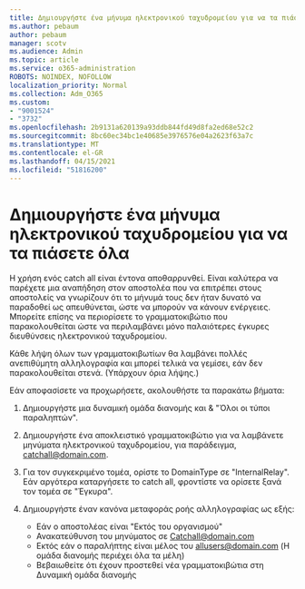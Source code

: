 ```yaml
---
title: Δημιουργήστε ένα μήνυμα ηλεκτρονικού ταχυδρομείου για να τα πιάσετε όλα
ms.author: pebaum
author: pebaum
manager: scotv
ms.audience: Admin
ms.topic: article
ms.service: o365-administration
ROBOTS: NOINDEX, NOFOLLOW
localization_priority: Normal
ms.collection: Adm_O365
ms.custom:
- "9001524"
- "3732"
ms.openlocfilehash: 2b9131a620139a93ddb844fd49d8fa2ed68e52c2
ms.sourcegitcommit: 8bc60ec34bc1e40685e3976576e04a2623f63a7c
ms.translationtype: MT
ms.contentlocale: el-GR
ms.lasthandoff: 04/15/2021
ms.locfileid: "51816200"
---
```

# <a name="create-an-email-catch-all"></a>Δημιουργήστε ένα μήνυμα ηλεκτρονικού ταχυδρομείου για να τα πιάσετε όλα

Η χρήση ενός catch all είναι έντονα αποθαρρυνθεί. Είναι καλύτερα να παρέχετε μια αναπήδηση στον αποστολέα που να επιτρέπει στους αποστολείς να γνωρίζουν ότι το μήνυμά τους δεν ήταν δυνατό να παραδοθεί ως απευθύνεται, ώστε να μπορούν να κάνουν ενέργειες. Μπορείτε επίσης να περιορίσετε το γραμματοκιβώτιο που παρακολουθείται ώστε να περιλαμβάνει μόνο παλαιότερες έγκυρες διευθύνσεις ηλεκτρονικού ταχυδρομείου. 

Κάθε λήψη όλων των γραμματοκιβωτίων θα λαμβάνει πολλές ανεπιθύμητη αλληλογραφία και μπορεί τελικά να γεμίσει, εάν δεν παρακολουθείται στενά. (Υπάρχουν όρια λήψης.) 

Εάν αποφασίσετε να προχωρήσετε, ακολουθήστε τα παρακάτω βήματα:

1. Δημιουργήστε μια δυναμική ομάδα διανομής και & "Όλοι οι τύποι παραληπτών".

2. Δημιουργήστε ένα αποκλειστικό γραμματοκιβώτιο για να λαμβάνετε μηνύματα ηλεκτρονικού ταχυδρομείου, για παράδειγμα, catchall@domain.com.

3. Για τον συγκεκριμένο τομέα, ορίστε το DomainType σε "InternalRelay". Εάν αργότερα καταργήσετε το catch all, φροντίστε να ορίσετε ξανά τον τομέα σε "Έγκυρα".

4. Δημιουργήστε έναν κανόνα μεταφοράς ροής αλληλογραφίας ως εξής:

    - Εάν ο αποστολέας είναι "Εκτός του οργανισμού"
    - Ανακατεύθυνση του μηνύματος σε Catchall@domain.com
    - Εκτός εάν ο παραλήπτης είναι μέλος του allusers@domain.com (Η ομάδα διανομής περιέχει όλα τα μέλη)
    - Βεβαιωθείτε ότι έχουν προστεθεί νέα γραμματοκιβώτια στη Δυναμική ομάδα διανομής
